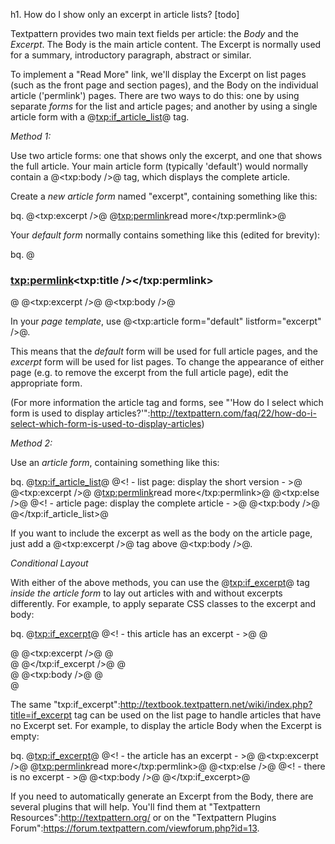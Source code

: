 h1. How do I show only an excerpt in article lists? [todo]

Textpattern provides two main text fields per article: the _Body_ and the _Excerpt_. The Body is the main article content. The Excerpt is normally used for a summary, introductory paragraph, abstract or similar.

To implement a "Read More" link, we'll display the Excerpt on list pages (such as the front page and section pages), and the Body on the individual article ('permlink') pages. There are two ways to do this: one by using separate _forms_ for the list and article pages; and another by using a single article form with a @<txp:if_article_list>@ tag.

*Method 1:*

Use two article forms: one that shows only the excerpt, and one that shows the full article. Your main article form (typically 'default') would normally contain a @<txp:body />@ tag, which displays the complete article.

Create a *new article form* named "excerpt", containing something like this:

bq. @<txp:excerpt />@
@<txp:permlink>read more</txp:permlink>@

Your *default form* normally contains something like this (edited for brevity):

bq. @<h3><txp:permlink><txp:title /></txp:permlink></h3>@
@<txp:excerpt />@
@<txp:body />@

In your *page template*, use @<txp:article form="default" listform="excerpt" />@.

This means that the *default* form will be used for full article pages, and the *excerpt* form will be used for list pages. To change the appearance of either page (e.g. to remove the excerpt from the full article page), edit the appropriate form.

(For more information the article tag and forms, see "'How do I select which form is used to display articles?'":http://textpattern.com/faq/22/how-do-i-select-which-form-is-used-to-display-articles)

*Method 2:*

Use an *article form*, containing something like this:

bq. @<txp:if_article_list>@
@<! - list page: display the short version - >@
@<txp:excerpt />@
@<txp:permlink>read more</txp:permlink>@
@<txp:else />@
@<! - article page: display the complete article - >@
@<txp:body />@
@</txp:if_article_list>@

If you want to include the excerpt as well as the body on the article page, just add a @<txp:excerpt />@ tag above @<txp:body />@.

*Conditional Layout*

With either of the above methods, you can use the @<txp:if_excerpt>@ tag *inside the article form* to lay out articles with and without excerpts differently. For example, to apply separate CSS classes to the excerpt and body:

bq. @<txp:if_excerpt>@
@<! - this article has an excerpt - >@
@<div class="excerpt">@
@<txp:excerpt />@
@</div>@
@</txp:if_excerpt />@
@<div class="body">@
@<txp:body />@
@</div>@

The same "txp:if_excerpt":http://textbook.textpattern.net/wiki/index.php?title=if_excerpt tag can be used on the list page to handle articles that have no Excerpt set. For example, to display the article Body when the Excerpt is empty:

bq. @<txp:if_excerpt>@
@<! - the article has an excerpt - >@
@<txp:excerpt />@
@<txp:permlink>read more</txp:permlink>@
@<txp:else />@
@<! - there is no excerpt - >@
@<txp:body />@
@</txp:if_excerpt>@

If you need to automatically generate an Excerpt from the Body, there are several plugins that will help. You'll find them at "Textpattern Resources":http://textpattern.org/ or on the "Textpattern Plugins Forum":https://forum.textpattern.com/viewforum.php?id=13.
